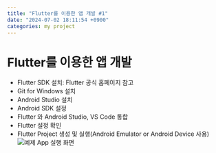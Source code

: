 ```yaml
---
title: "Flutter를 이용한 앱 개발 #1"
date: "2024-07-02 18:11:54 +0900"
categories: my project
---
```

# Flutter를 이용한 앱 개발

- Flutter SDK 설치: Flutter 공식 홈페이지 참고
- Git for Windows 설치
- Android Studio 설치
- Android SDK 설정
- Flutter 와 Android Studio, VS Code 통합
- Flutter 설정 확인
- Flutter Project 생성 및 실행(Android Emulator or Android Device 사용)
  ![예제 App 실행 화면](https://deicide5171.github.io/assets/images/example_app_flutter.png)

[jekyll-docs]: https://jekyllrb.com/docs/home
[jekyll-gh]:   https://github.com/jekyll/jekyll
[jekyll-talk]: https://talk.jekyllrb.com/